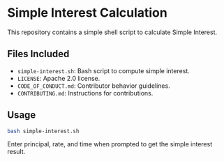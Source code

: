 # Simple Interest Calculation

This repository contains a simple shell script to calculate Simple Interest.

## Files Included
- `simple-interest.sh`: Bash script to compute simple interest.
- `LICENSE`: Apache 2.0 license.
- `CODE_OF_CONDUCT.md`: Contributor behavior guidelines.
- `CONTRIBUTING.md`: Instructions for contributions.

## Usage
```bash
bash simple-interest.sh
```
Enter principal, rate, and time when prompted to get the simple interest result.
